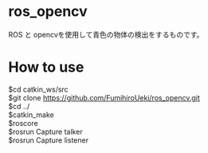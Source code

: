 # ros_opencv  
ROS と opencvを使用して青色の物体の検出をするものです。  
  
# How to use  
$cd catkin_ws/src  
$git clone https://github.com/FumihiroUeki/ros_opencv.git  
$cd ../  
$catkin_make  
$roscore  
$rosrun Capture talker  
$rosrun Capture listener
